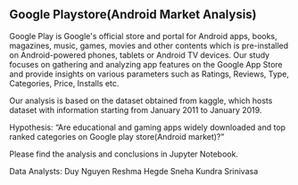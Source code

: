 Google Playstore(Android Market Analysis)
-----------------------------------------

Google Play is Google's official store and portal for Android apps, books, magazines, music, games, movies and other contents which is pre-installed on Android-powered phones, tablets or Android TV devices. Our study focuses on gathering and analyzing app features on the Google App Store and provide insights on various parameters such as Ratings, Reviews, Type, Categories, Price, Installs etc.

Our analysis is based on the dataset obtained from kaggle, which hosts dataset with information starting from January 2011 to January 2019.

Hypothesis: “Are educational and gaming apps widely downloaded and top ranked categories on Google play store(Android market)?”

Please find the analysis and conclusions in Jupyter Notebook.

Data Analysts:
Duy Nguyen
Reshma Hegde
Sneha Kundra
Srinivasa
